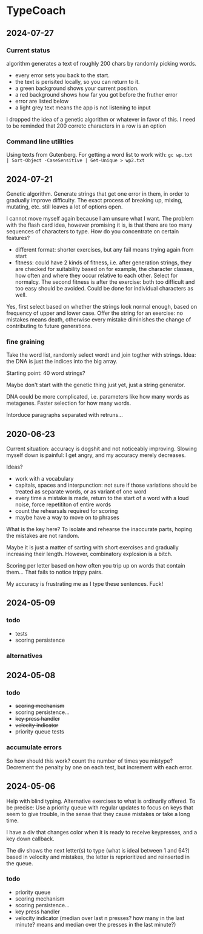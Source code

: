 # TypeCoach

## 2024-07-27

### Current status

algorithm generates a text of roughly 200 chars by randomly picking words.

- every error sets you back to the start.
- the text is perisited locally, so you can return to it.
- a green background shows your current position.
- a red background shows how far you got before the fruther error
- error are listed below
- a light grey text means the app is not listening to input

I dropped the idea of a genetic algorithm or whatever in favor of this. I need
to be reminded that 200 corretc characters in a row is an option

### Command line utilities

Using texts from Gutenberg. For getting a word list to work with:
`gc wp.txt | Sort-Object -CaseSensitive | Get-Unique > wp2.txt`

## 2024-07-21

Genetic algorithm. Generate strings that get one error in them, in order to
gradually improve difficulty. The exact process of breaking up, mixing,
mutating, etc. still leaves a lot of options open.

I cannot move myself again because I am unsure what I want. The problem with the
flash card idea, however promising it is, is that there are too many sequences
of characters to type. How do you concentrate on certain features?

- different format: shorter exercises, but any fail means trying again from
  start
- fitness: could have 2 kinds of fitness, i.e. after generation strings, they
  are checked for suitability based on for example, the character classes, how
  often and where they occur relative to each other. Select for normalcy. The
  second fitness is after the exercise: both too difficult and too easy should
  be avoided. Could be done for individual characters as well.

Yes, first select based on whether the strings look normal enough, based on
frequency of upper and lower case. Offer the string for an exercise: no mistakes
means death, otherwise every mistake diminishes the change of contributing to
future generations.

### fine graining

Take the word list, randomly select wordt and join togther with strings. Idea:
the DNA is just the indices into the big array.

Starting point: 40 word strings?

Maybe don't start with the genetic thing just yet, just a string generator.

DNA could be more complicated, i.e. parameters like how many words as metagenes.
Faster selection for how many words.

Intorduce paragraphs separated with retruns...

## 2020-06-23

Current situation: accuracy is dogshit and not noticeably improving. Slowing
myself down is painful: I get angry, and my accuracy merely decreases.

Ideas?

- work with a vocabulary
- capitals, spaces and interpunction: not sure if those variations should be
  treated as separate words, or as variant of one word
- every time a mistake is made, return to the start of a word with a loud noise,
  force repetititon of entire words
- count the rehearsals required for scoring
- maybe have a way to move on to phrases

What is the key here? To isolate and rehearse the inaccurate parts, hoping the
mistakes are not random.

Maybe it is just a matter of sarting with short exercises and gradually
increasing their length. However, combinatory explosion is a bitch.

Scoring per letter based on how often you trip up on words that contain them...
That fails to notice trippy pairs.

My accuracy is frustrating me as I type these sentences. Fuck!

## 2024-05-09

### todo

- tests
- scoring persistence

### alternatives

## 2024-05-08

### todo

- ~~scoring mechanism~~
- scoring persistence...
- ~~key press handler~~
- ~~velocity indicator~~
- priority queue tests

### accumulate errors

So how should this work? count the number of times you mistype? Decrement the
penalty by one on each test, but increment with each error.

## 2024-05-06

Help with blind typing. Alternative exercises to what is ordinarily offered. To
be precise: Use a priority queue with regular updates to focus on keys that seem
to give trouble, in the sense that they cause mistakes or take a long time.

I have a div that changes color when it is ready to receive keypresses, and a
key down callback.

The div shows the next letter(s) to type (what is ideal between 1 and 64?) based
in velocity and mistakes, the letter is reprioritized and reinserted in the
queue.

### todo

- priority queue
- scoring mechanism
- scoring persistence...
- key press handler
- velocity indicator (median over last n presses? how many in the last minute?
  means and median over the presses in the last minute?)
